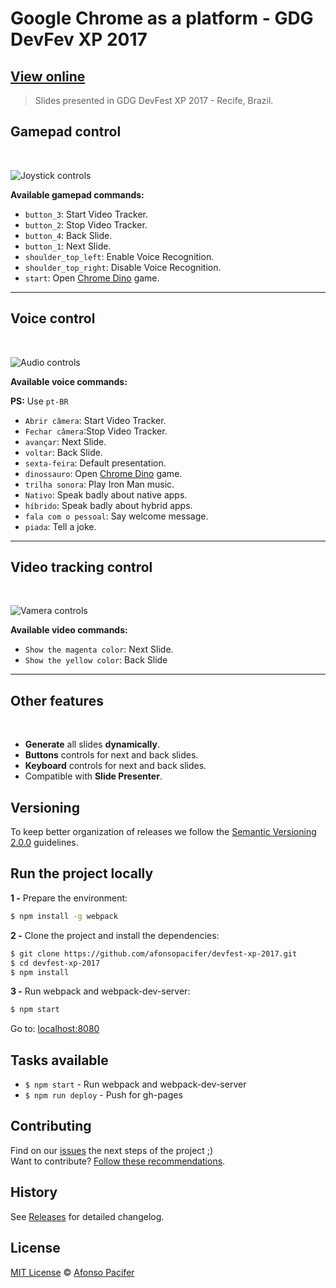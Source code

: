 # Google Chrome as a platform - GDG DevFev XP 2017

## [View online](http://afonsopacifer.github.io/devfest-xp-2017/)

> Slides presented in GDG DevFest XP 2017 - Recife, Brazil.

## Gamepad control
<br>

![Joystick controls](https://i.giphy.com/media/xUOxf83dNIWGzZ7YKQ/giphy.webp)

**Available gamepad commands:**

- `button_3`: Start Video Tracker.
- `button_2`: Stop Video Tracker.
- `button_4`: Back Slide.
- `button_1`: Next Slide.
- `shoulder_top_left`:  Enable Voice Recognition.
- `shoulder_top_right`:  Disable Voice Recognition.
- `start`: Open [Chrome Dino](https://chromedino.com/) game.

<hr>

## Voice control
<br>

![Audio controls](https://media.giphy.com/media/3o6fJeByaJli0IWHyE/giphy.gif)

**Available voice commands:**

**PS:** Use `pt-BR`

- `Abrir câmera`: Start Video Tracker.
- `Fechar câmera`:Stop Video Tracker.
- `avançar`: Next Slide.
- `voltar`: Back Slide.
- `sexta-feira`: Default presentation.
- `dinossauro`: Open [Chrome Dino](https://chromedino.com/) game.
- `trilha sonora`: Play Iron Man music.
- `Nativo`: Speak badly
about native apps.
- `híbrido`: Speak badly
about hybrid apps.
- `fala com o pessoal`: Say welcome message.
- `piada`: Tell a joke.

<hr>

## Video tracking control
<br>

![Vamera controls](https://media.giphy.com/media/3ohs7XPiohPQDnOJIA/giphy.gif)

**Available video commands:**

- `Show the magenta color`: Next Slide.
- `Show the yellow color`: Back Slide

<hr>

## Other features

<br>

- **Generate** all slides **dynamically**.
- **Buttons** controls for next and back slides.
- **Keyboard** controls for next and back slides.
- Compatible with **Slide Presenter**.

## Versioning

To keep better organization of releases we follow the [Semantic Versioning 2.0.0](http://semver.org/) guidelines.

## Run the project locally

**1 -** Prepare the environment:

```sh
$ npm install -g webpack
```

**2 -** Clone the project and install the dependencies:

```sh
$ git clone https://github.com/afonsopacifer/devfest-xp-2017.git
$ cd devfest-xp-2017
$ npm install
```
**3 -** Run webpack and webpack-dev-server:

```sh
$ npm start
```

Go to: [localhost:8080](http://localhost:8080/)

## Tasks available

- `$ npm start` - Run webpack and webpack-dev-server
- `$ npm run deploy` - Push for gh-pages


## Contributing
Find on our [issues](https://github.com/afonsopacifer/devfest-xp-2017/issues/) the next steps of the project ;)
<br>
Want to contribute? [Follow these recommendations](https://github.com/afonsopacifer/devfest-xp-2017/blob/master/CONTRIBUTING.md).

## History
See [Releases](https://github.com/afonsopacifer/devfest-xp-2017/releases) for detailed changelog.

## License
[MIT License](https://github.com/afonsopacifer/devfest-xp-2017/blob/master/LICENSE.md) © [Afonso Pacifer](https://afonsopacifer.github.io/)
